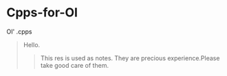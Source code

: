 # Cpps-for-OI
 OI' .cpps
> Hello.
>> This res is used as notes.
>> They are precious experience.Please take good care of them.